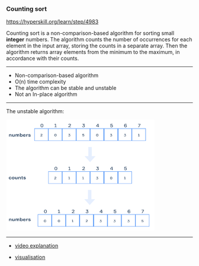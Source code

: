 ### Counting sort

https://hyperskill.org/learn/step/4983

Counting sort is a non-comparison-based algorithm for sorting small **integer** numbers.
The algorithm counts the number of occurrences for each element in the input array, storing the counts in a separate array.
Then the algorithm returns array elements from the minimum to the maximum, in accordance with their counts.

***
- Non-comparison-based algorithm
- O(n) time complexity
- The algorithm can be stable and unstable
- Not an In-place algorithm

***
The  unstable algorithm:

<img height="300" src="/src/main/resources/media/arrays_sorting/counting_sort.png" width="400"/>

***
- [video explanation](https://www.youtube.com/watch?v=OKd534EWcdk)

- [visualisation](https://cscircles.cemc.uwaterloo.ca/java_visualize/#code=public+class+Main+%7B%0A++++public+static+void+main(String%5B%5D+args)+%7B%0A++++++++int%5B%5D+intArray+%3D+%7B2,+5,+9,+8,+2,+8,+7,+10,+4,+3%7D%3B%0A++++++++countingSort(intArray,+2,+10)%3B%0A++++%7D%0A%0A++++public+static+void+countingSort(int%5B%5D+input,+int+min,+int+max)+%7B%0A++++++++int%5B%5D+countArray+%3D+new+int%5B(max+-+min)+%2B+1%5D%3B%0A%0A++++++++for+(int+i+%3D+0%3B+i+%3C+input.length%3B+i%2B%2B)+%7B%0A++++++++++++countArray%5Binput%5Bi%5D+-+min%5D%2B%2B%3B%0A++++++++%7D%0A%0A++++++++int+j+%3D+0%3B%0A++++++++for+(int+i+%3D+min%3B+i+%3C%3D+max%3B+i%2B%2B)+%7B%0A++++++++++++while+(countArray%5Bi+-+min%5D+%3E+0)+%7B%0A++++++++++++++++input%5Bj%2B%2B%5D+%3D+i%3B%0A++++++++++++++++countArray%5Bi+-+min%5D--%3B%0A++++++++++++%7D%0A++++++++%7D%0A++++%7D%0A%7D&mode=) 